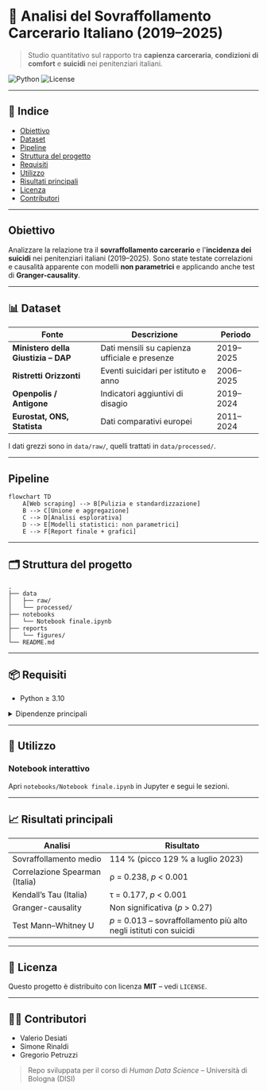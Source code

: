 # 🚨 Analisi del Sovraffollamento Carcerario Italiano (2019–2025)

> Studio quantitativo sul rapporto tra **capienza carceraria**, **condizioni di comfort** e **suicidi** nei penitenziari italiani.

![Python](https://img.shields.io/badge/python-3.10%2B-blue?logo=python)
![License](https://img.shields.io/badge/license-MIT-green)

---

## 🔗 Indice

- [Obiettivo](#obiettivo)
- [Dataset](#dataset)
- [Pipeline](#pipeline)
- [Struttura del progetto](#struttura-del-progetto)
- [Requisiti](#requisiti)
- [Utilizzo](#utilizzo)
- [Risultati principali](#risultati-principali)
- [Licenza](#licenza)
- [Contributori](#contributori)

---

##  Obiettivo

Analizzare la relazione tra il **sovraffollamento carcerario** e l'**incidenza dei suicidi** nei penitenziari italiani (2019–2025).
Sono state testate correlazioni e causalità apparente con modelli **non parametrici** e applicando anche test di **Granger-causality**.

---

## 📊 Dataset

| Fonte | Descrizione | Periodo |
|-------|-------------|---------|
| **Ministero della Giustizia – DAP** | Dati mensili su capienza ufficiale e presenze | 2019–2025 |
| **Ristretti Orizzonti** | Eventi suicidari per istituto e anno | 2006–2025 |
| **Openpolis / Antigone** | Indicatori aggiuntivi di disagio | 2019–2024 |
| **Eurostat, ONS, Statista** | Dati comparativi europei | 2011–2024 |

I dati grezzi sono in `data/raw/`, quelli trattati in `data/processed/`.

---

## Pipeline

```mermaid
flowchart TD
    A[Web scraping] --> B[Pulizia e standardizzazione]
    B --> C[Unione e aggregazione]
    C --> D[Analisi esplorativa]
    D --> E[Modelli statistici: non parametrici]
    E --> F[Report finale + grafici]
```

---

## 🗂️ Struttura del progetto

```text
.
├── data
│   ├── raw/
│   └── processed/
├── notebooks
│   └── Notebook finale.ipynb
├── reports
│   └── figures/
└── README.md
```

---

## 📦 Requisiti

- Python ≥ 3.10

<details>
<summary>Dipendenze principali</summary>

```text
requests
tabula-py
pandas
numpy
matplotlib
seaborn
statsmodels
scikit-learn
scipy
```
</details>

---


## 🚀 Utilizzo

### Notebook interattivo

Apri `notebooks/Notebook finale.ipynb` in Jupyter e segui le sezioni.

---

## 📈 Risultati principali

| Analisi | Risultato |
|--------|-----------|
| Sovraffollamento medio | 114 % (picco 129 % a luglio 2023) |
| Correlazione Spearman (Italia) | ρ = 0.238, *p* < 0.001 |
| Kendall’s Tau (Italia) | τ = 0.177, *p* < 0.001 |
| Granger-causality | Non significativa (*p* > 0.27) |
| Test Mann–Whitney U | *p* = 0.013 – sovraffollamento più alto negli istituti con suicidi |

---

## 📜 Licenza

Questo progetto è distribuito con licenza **MIT** – vedi `LICENSE`.

---

## 🙋‍♂️ Contributori

- Valerio Desiati
- Simone Rinaldi
- Gregorio Petruzzi

> Repo sviluppata per il corso di *Human Data Science* – Università di Bologna (DISI)
